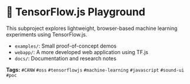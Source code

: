 # 🤖 TensorFlow.js Playground

This subproject explores lightweight, browser-based machine learning experiments using TensorFlow.js.

- `examples/`: Small proof-of-concept demos
- `webapp/`: A more developed web application using TF.js
- `docs/`: Documentation and research notes

**Tags:** `#CANW` `#oss` `#tensorflowjs` `#machine-learning` `#javascript` `#sound-ui` `#poc`
